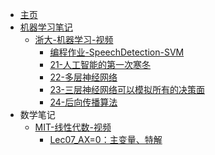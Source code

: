<!-- _sidebar.md -->

* [主页](README.md)
* [机器学习笔记](Notes-机器学习/README.md)
	* [浙大-机器学习-视频](Notes-机器学习/浙大-机器学习-视频/README.md)
		* [编程作业-SpeechDetection-SVM](Notes-机器学习/浙大-机器学习-视频/编程作业-SpeechDetection-SVM.md)
		* [21-人工智能的第一次寒冬](Notes-机器学习/浙大-机器学习-视频/21-人工智能的第一次寒冬.md)
		* [22-多层神经网络](Notes-机器学习/浙大-机器学习-视频/22-多层神经网络.md)
		* [23-三层神经网络可以模拟所有的决策面](Notes-机器学习/浙大-机器学习-视频/23-三层神经网络可以模拟所有的决策面.md)
		* [24-后向传播算法](Notes-机器学习/浙大-机器学习-视频/24-后向传播算法.md)
* 数学笔记
	* [MIT-线性代数-视频](Notes-数学/MIT-线性代数-视频/README.md)
		* [Lec07_AX=0：主变量、特解](Notes-数学/MIT-线性代数-视频/Lec07_AX=0：主变量、特解.md)


